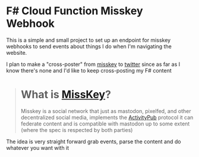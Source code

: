 [misskey]: https://https://github.com/misskey-dev/misskey
[twitter]: https://twitter.com
[activitypub]: https://activitypub.rocks/

# F# Cloud Function Misskey Webhook

This is a simple and small project to set up an endpoint for misskey webhooks to send events about things I do when I'm navigating the website.

I plan to make a "cross-poster" from [misskey] to [twitter] since as far as I know there's none and I'd like to keep cross-posting my F# content

> # What is [MissKey]?
>
> Misskey is a social network that just as mastodon, pixelfed, and other decentralized social media, implements the [ActivityPub] protocol
> it can federate content and is compatible with mastodon up to some extent (where the spec is respected by both parties)

The idea is very straight forward grab events, parse the content and do whatever you want with it
